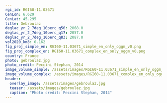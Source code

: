 ```yaml
---
rgi_id: RGI60-11.03671
CenLon: 6.629
CenLat: 45.295
title: Gebroulaz
deglac_yr_2_7deg_10perc_q50: 2068.0
deglac_yr_2_7deg_10perc_q17: 2057.0
deglac_yr_2_7deg_10perc_q83: 2087.0
vol2020_km3: 0.162
fig_proj_simple_en: RGI60-11.03671_simple_en_only_oggm_v0.png
fig_proj_complex_en: RGI60-11.03671_complex_en_only_oggm_v0.png
country: France
photo: gebroulaz.jpg
photo_credit: Peccini Stephan, 2014
image_volume_simple: /assets/images/RGI60-11.03671_simple_en_only_oggm_v0.png
image_volume_complex: /assets/images/RGI60-11.03671_complex_en_only_oggm_v0.png
header:
  overlay_image: /assets/images/gebroulaz.jpg
  teaser: /assets/images/gebroulaz.jpg
  caption: "Photo credit: Peccini Stephan, 2014"
---
```

